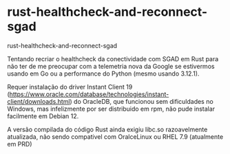 # rust-healthcheck-and-reconnect-sgad
rust-healthcheck-and-reconnect-sgad

Tentando recriar o healthcheck da conectividade com SGAD em Rust para não ter de me preocupar com a telemetria nova da Google se estivermos usando em Go ou a performance do Python (mesmo usando 3.12.1).

Requer instalação do driver Instant Client 19 (https://www.oracle.com/database/technologies/instant-client/downloads.html) do OracleDB, que funcionou sem dificuldades no Windows, mas infelizmente por ser distribuido em rpm, não pude instalar facilmente em Debian 12.

A versão compilada do código Rust ainda exigiu libc.so razoavelmente atualizada, não sendo compativel com OralceLinux ou RHEL 7.9 (atualmente em PRD)
